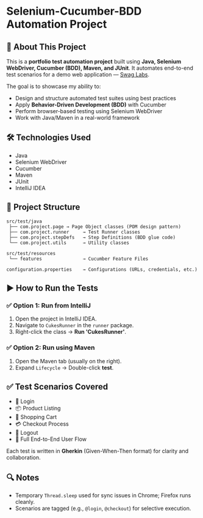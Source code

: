 
# Selenium-Cucumber-BDD Automation Project

## 📌 About This Project

This is a **portfolio test automation project** built using **Java, Selenium WebDriver, Cucumber (BDD), Maven, and JUnit**. It automates end-to-end test scenarios for a demo web application — [Swag Labs](https://www.saucedemo.com/).

The goal is to showcase my ability to:

* Design and structure automated test suites using best practices
* Apply **Behavior-Driven Development (BDD)** with Cucumber
* Perform browser-based testing using Selenium WebDriver
* Work with Java/Maven in a real-world framework


## 🛠️ Technologies Used

* Java
* Selenium WebDriver
* Cucumber
* Maven
* JUnit
* IntelliJ IDEA


## 🧱 Project Structure

```
src/test/java
 ├── com.project.page → Page Object classes (POM design pattern)
 ├── com.project.runner     → Test Runner classes
 ├── com.project.stepDefs   → Step Definitions (BDD glue code)
 └── com.project.utils      → Utility classes

src/test/resources
 └── features               → Cucumber Feature Files

configuration.properties    → Configurations (URLs, credentials, etc.)
```


## ▶️ How to Run the Tests

### ✅ Option 1: Run from IntelliJ

1. Open the project in IntelliJ IDEA.
2. Navigate to `CukesRunner` in the `runner` package.
3. Right-click the class → **Run 'CukesRunner'**.

### ✅ Option 2: Run using Maven

1. Open the Maven tab (usually on the right).
2. Expand `Lifecycle` → Double-click **test**.


## ✅ Test Scenarios Covered

* 🔐 Login
* 📦 Product Listing
* 🛒 Shopping Cart
* 💳 Checkout Process
* 🚪 Logout
* 🔄 Full End-to-End User Flow

Each test is written in **Gherkin** (Given-When-Then format) for clarity and collaboration.


## 🔍 Notes

* Temporary `Thread.sleep` used for sync issues in Chrome; Firefox runs cleanly.
* Scenarios are tagged (e.g., `@login`, `@checkout`) for selective execution.


